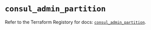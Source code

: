 # `consul_admin_partition`

Refer to the Terraform Registory for docs: [`consul_admin_partition`](https://registry.terraform.io/providers/hashicorp/consul/2.19.0/docs/resources/admin_partition).
